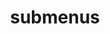 ---
layout: page
title: submenus
nav: true
nav_order: 6
dropdown: true
children: 
    - title: Teaching
      permalink: /teaching/
    - title: divider
    - title: Repositories
      permalink: /repositories/
---